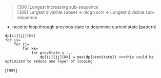 > [300 ]Longest increasing sub-sequence  
> [368] Largest divisible subset -> nlogn sort -> Longest divisible sub-sequence


* need to loop through previous state to determine current state
[pattern]
```
dp[ii][jj][kk]
for ii=
    for jj=
        for kk=
            for prevState = ...
                dp[ii][jj][kk] = max(dp[prevState]) <<<this could be optimized to reduce one layer of looping
```

[`1959`]
